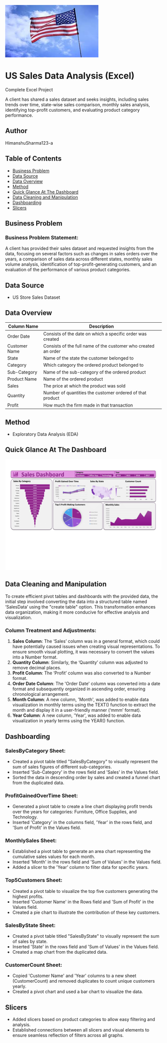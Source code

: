 ![ ](https://github.com/HimanshuSharma123-a/US-Sales-Data-Analysis-EXCEL-/blob/main/US.png)

# US Sales Data Analysis (Excel)
Complete Excel Project

A client has shared a sales dataset and seeks insights, including sales trends over time, state-wise sales comparison, monthly sales analysis, identifying top-profit customers, and evaluating product category performance.

## Author
HimanshuSharma123-a

## Table of Contents
- [Business Problem](#business-problem)
- [Data Source](#data-source)
- [Data Overview](#data-overview)
- [Method](#method)
- [Quick Glance At The Dashboard](#quick-glance-at-the-dashboard)
- [Data Cleaning and Manipulation](#data-cleaning-and-manipulation)
- [Dashboarding](#dashboarding)
- [Slicers](#slicers)

## Business Problem

### Business Problem Statement:
A client has provided their sales dataset and requested insights from the data, focusing on several factors such as changes in sales orders over the years, a comparison of sales data across different states, monthly sales volume analysis, identification of top-profit-generating customers, and an evaluation of the performance of various product categories.

## Data Source
- US Store Sales Dataset

## Data Overview

| Column Name    | Description                                                                |
|----------------|----------------------------------------------------------------------------|
| Order Date     | Consists of the date on which a specific order was created                 |
| Customer Name  | Consists of the full name of the customer who created an order             |
| State          | Name of the state the customer belonged to                                 |
| Category       | Which category the ordered product belonged to                             |
| Sub-Category   | Name of the sub-category of the ordered product                            |
| Product Name   | Name of the ordered product                                                |
| Sales          | The price at which the product was sold                                    |
| Quantity       | Number of quantities the customer ordered of that product                  |
| Profit         | How much the firm made in that transaction                                 |

## Method
- Exploratory Data Analysis (EDA)

## Quick Glance At The Dashboard
![Dashboard Image](https://github.com/HimanshuSharma123-a/US-Sales-Data-Analysis-EXCEL-/blob/main/Glance.png) <!-- Insert the link to your dashboard image here -->
## Data Cleaning and Manipulation

To create efficient pivot tables and dashboards with the provided data, the initial step involved converting the data into a structured table named ‘SalesData’ using the "create table" option. This transformation enhances data organization, making it more conducive for effective analysis and visualization.

### Column Treatment and Adjustments:

1. **Sales Column**: The ‘Sales’ column was in a general format, which could have potentially caused issues when creating visual representations. To ensure smooth visual plotting, it was necessary to convert the values into a Number format.
2. **Quantity Column**: Similarly, the ‘Quantity’ column was adjusted to remove decimal places.
3. **Profit Column**: The ‘Profit’ column was also converted to a Number format.
4. **Order Date Column**: The 'Order Date' column was converted into a date format and subsequently organized in ascending order, ensuring chronological arrangement.
5. **Month Column**: A new column, 'Month', was added to enable data visualization in monthly terms using the TEXT() function to extract the month and display it in a user-friendly manner (‘mmm’ format).
6. **Year Column**: A new column, 'Year', was added to enable data visualization in yearly terms using the YEAR() function.

## Dashboarding

### SalesByCategory Sheet:
- Created a pivot table titled "SalesByCategory" to visually represent the sum of sales figures of different sub-categories.
- Inserted 'Sub-Category' in the rows field and 'Sales' in the Values field.
- Sorted the data in descending order by sales and created a funnel chart from the duplicated data.

### ProfitGainedOverTime Sheet:
- Generated a pivot table to create a line chart displaying profit trends over the years for categories: Furniture, Office Supplies, and Technology.
- Inserted 'Category' in the columns field, 'Year' in the rows field, and 'Sum of Profit' in the Values field.

### MonthlySales Sheet:
- Established a pivot table to generate an area chart representing the cumulative sales values for each month.
- Inserted 'Month' in the rows field and 'Sum of Values' in the Values field.
- Added a slicer to the 'Year' column to filter data for specific years.

### Top5Customers Sheet:
- Created a pivot table to visualize the top five customers generating the highest profits.
- Inserted 'Customer Name' in the Rows field and 'Sum of Profit' in the Values field.
- Created a pie chart to illustrate the contribution of these key customers.

### SalesByState Sheet:
- Created a pivot table titled "SalesByState" to visually represent the sum of sales by state.
- Inserted 'State' in the rows field and 'Sum of Values' in the Values field.
- Created a map chart from the duplicated data.

### CustomerCount Sheet:
- Copied 'Customer Name' and 'Year' columns to a new sheet (CustomerCount) and removed duplicates to count unique customers yearly.
- Created a pivot chart and used a bar chart to visualize the data.

## Slicers
- Added slicers based on product categories to allow easy filtering and analysis.
- Established connections between all slicers and visual elements to ensure seamless reflection of filters across all graphs.

